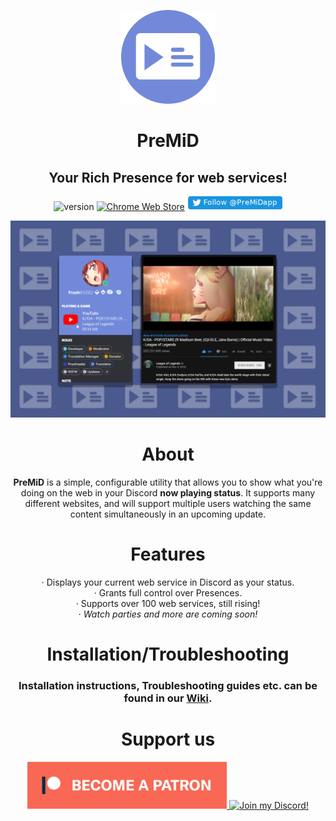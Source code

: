 <div align="center">

<img src=".github/Logo.png" width="150px" draggable="false"><br>

# PreMiD

## Your Rich Presence for web services!

![version](https://img.shields.io/badge/Version-2.0-brightgreen.svg?style=for-the-badge)
[![Chrome Web Store](https://img.shields.io/chrome-web-store/d/agjnjboanicjcpenljmaaigopkgdnihi.svg?label=Chrome&logo=google%20chrome&logoColor=white&colorA=4285F4&style=for-the-badge)](https://chrome.google.com/webstore/detail/premid/agjnjboanicjcpenljmaaigopkgdnihi)
[![Follow us on Twitter](.github/TwitterButton.png)](https://twitter.com/PreMiDapp)

<img src=".github/example.png" draggable="false"><br>

# About

**PreMiD** is a simple, configurable utility that allows you to show what you're doing on the web in your Discord **now playing status**. It supports many different websites, and will support multiple users watching the same content simultaneously in an upcoming update.

# Features

· Displays your current web service in Discord as your status.<br>
· Grants full control over Presences.<br>
· Supports over 100 web services, still rising!<br>
· _Watch parties and more are coming soon!_

# Installation/Troubleshooting

### Installation instructions, Troubleshooting guides etc. can be found in our [**Wiki**](https://wiki.premid.app).

# Support us

  <div>
    <a target="_blank" href="https://www.patreon.com/bePatron?u=4610890" data-patreon-widget-type="become-patron-button" title="Support me on Patreon!">
      <img height="75px" draggable="false" src=".github/Patreon.png">
    </a>
    <a target="_blank" href="https://discord.gg/WvfVZ8T" title="Join our Discord!">
      <img height="75px" draggable="false" src="https://discordapp.com/api/guilds/493130730549805057/widget.png?style=banner2" alt="Join my Discord!">
    </a>
  </div>
